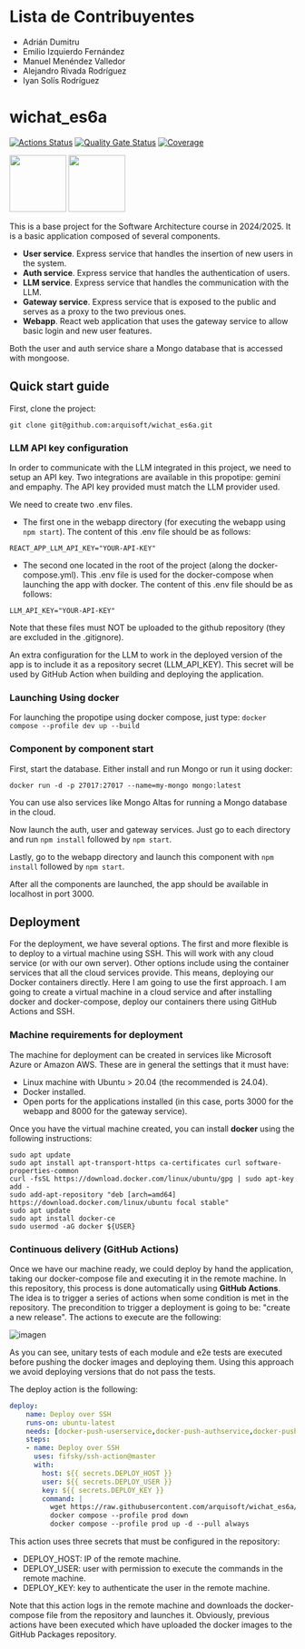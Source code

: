 # Lista de Contribuyentes
- Adrián Dumitru
- Emilio Izquierdo Fernández
- Manuel Menéndez Valledor
- Alejandro Rivada Rodríguez
- Iyan Solís Rodríguez

# wichat_es6a

[![Actions Status](https://github.com/arquisoft/wichat_es6a/workflows/CI%20for%20wichat_es6a/badge.svg)](https://github.com/arquisoft/wichat_es6a/actions)
[![Quality Gate Status](https://sonarcloud.io/api/project_badges/measure?project=Arquisoft_wichat_es6a&metric=alert_status)](https://sonarcloud.io/summary/new_code?id=Arquisoft_wichat_es6a)
[![Coverage](https://sonarcloud.io/api/project_badges/measure?project=Arquisoft_wichat_es6a&metric=coverage)](https://sonarcloud.io/summary/new_code?id=Arquisoft_wichat_es6a)

<p float="left">
<img src="https://blog.wildix.com/wp-content/uploads/2020/06/react-logo.jpg" height="100">
<img src="https://miro.medium.com/max/365/1*Jr3NFSKTfQWRUyjblBSKeg.png" height="100">
</p>

This is a base project for the Software Architecture course in 2024/2025. It is a basic application composed of several components.

- **User service**. Express service that handles the insertion of new users in the system.
- **Auth service**. Express service that handles the authentication of users.
- **LLM service**. Express service that handles the communication with the LLM.
- **Gateway service**. Express service that is exposed to the public and serves as a proxy to the two previous ones.
- **Webapp**. React web application that uses the gateway service to allow basic login and new user features.

Both the user and auth service share a Mongo database that is accessed with mongoose.

## Quick start guide

First, clone the project:

```git clone git@github.com:arquisoft/wichat_es6a.git```

### LLM API key configuration

In order to communicate with the LLM integrated in this project, we need to setup an API key. Two integrations are available in this propotipe: gemini and empaphy. The API key provided must match the LLM provider used.

We need to create two .env files. 
- The first one in the webapp directory (for executing the webapp using ```npm start```). The content of this .env file should be as follows:
```
REACT_APP_LLM_API_KEY="YOUR-API-KEY"
```
- The second one located in the root of the project (along the docker-compose.yml). This .env file is used for the docker-compose when launching the app with docker. The content of this .env file should be as follows:
```
LLM_API_KEY="YOUR-API-KEY"
```

Note that these files must NOT be uploaded to the github repository (they are excluded in the .gitignore).

An extra configuration for the LLM to work in the deployed version of the app is to include it as a repository secret (LLM_API_KEY). This secret will be used by GitHub Action when building and deploying the application.


### Launching Using docker
For launching the propotipe using docker compose, just type:
```docker compose --profile dev up --build```

### Component by component start
First, start the database. Either install and run Mongo or run it using docker:

```docker run -d -p 27017:27017 --name=my-mongo mongo:latest```

You can use also services like Mongo Altas for running a Mongo database in the cloud.

Now launch the auth, user and gateway services. Just go to each directory and run `npm install` followed by `npm start`.

Lastly, go to the webapp directory and launch this component with `npm install` followed by `npm start`.

After all the components are launched, the app should be available in localhost in port 3000.

## Deployment
For the deployment, we have several options. The first and more flexible is to deploy to a virtual machine using SSH. This will work with any cloud service (or with our own server). Other options include using the container services that all the cloud services provide. This means, deploying our Docker containers directly. Here I am going to use the first approach. I am going to create a virtual machine in a cloud service and after installing docker and docker-compose, deploy our containers there using GitHub Actions and SSH.

### Machine requirements for deployment
The machine for deployment can be created in services like Microsoft Azure or Amazon AWS. These are in general the settings that it must have:

- Linux machine with Ubuntu > 20.04 (the recommended is 24.04).
- Docker installed.
- Open ports for the applications installed (in this case, ports 3000 for the webapp and 8000 for the gateway service).

Once you have the virtual machine created, you can install **docker** using the following instructions:

```ssh
sudo apt update
sudo apt install apt-transport-https ca-certificates curl software-properties-common
curl -fsSL https://download.docker.com/linux/ubuntu/gpg | sudo apt-key add -
sudo add-apt-repository "deb [arch=amd64] https://download.docker.com/linux/ubuntu focal stable"
sudo apt update
sudo apt install docker-ce
sudo usermod -aG docker ${USER}
```

### Continuous delivery (GitHub Actions)
Once we have our machine ready, we could deploy by hand the application, taking our docker-compose file and executing it in the remote machine. In this repository, this process is done automatically using **GitHub Actions**. The idea is to trigger a series of actions when some condition is met in the repository. The precondition to trigger a deployment is going to be: "create a new release". The actions to execute are the following:

![imagen](https://github.com/user-attachments/assets/7ead6571-0f11-4070-8fe8-1bbc2e327ad2)


As you can see, unitary tests of each module and e2e tests are executed before pushing the docker images and deploying them. Using this approach we avoid deploying versions that do not pass the tests.

The deploy action is the following:

```yml
deploy:
    name: Deploy over SSH
    runs-on: ubuntu-latest
    needs: [docker-push-userservice,docker-push-authservice,docker-push-llmservice,docker-push-gatewayservice,docker-push-webapp]
    steps:
    - name: Deploy over SSH
      uses: fifsky/ssh-action@master
      with:
        host: ${{ secrets.DEPLOY_HOST }}
        user: ${{ secrets.DEPLOY_USER }}
        key: ${{ secrets.DEPLOY_KEY }}
        command: |
          wget https://raw.githubusercontent.com/arquisoft/wichat_es6a/master/docker-compose.yml -O docker-compose.yml
          docker compose --profile prod down
          docker compose --profile prod up -d --pull always
```

This action uses three secrets that must be configured in the repository:
- DEPLOY_HOST: IP of the remote machine.
- DEPLOY_USER: user with permission to execute the commands in the remote machine.
- DEPLOY_KEY: key to authenticate the user in the remote machine.

Note that this action logs in the remote machine and downloads the docker-compose file from the repository and launches it. Obviously, previous actions have been executed which have uploaded the docker images to the GitHub Packages repository.

